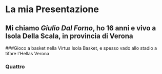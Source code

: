 # La mia Presentazione
## Mi chiamo *Giulio Dal Forno*, ho 16 anni e vivo a Isola Della Scala, in provincia di **Verona** 
###Gioco a basket nella Virtus Isola Basket, e spesso vado allo stadio a tifare l'Hellas Verona
### Quattro


